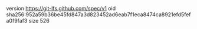 version https://git-lfs.github.com/spec/v1
oid sha256:952a59b36be45fd847a3d823452ad6eab7f1eca8474ca8921efd5fefa0f9faf3
size 526
